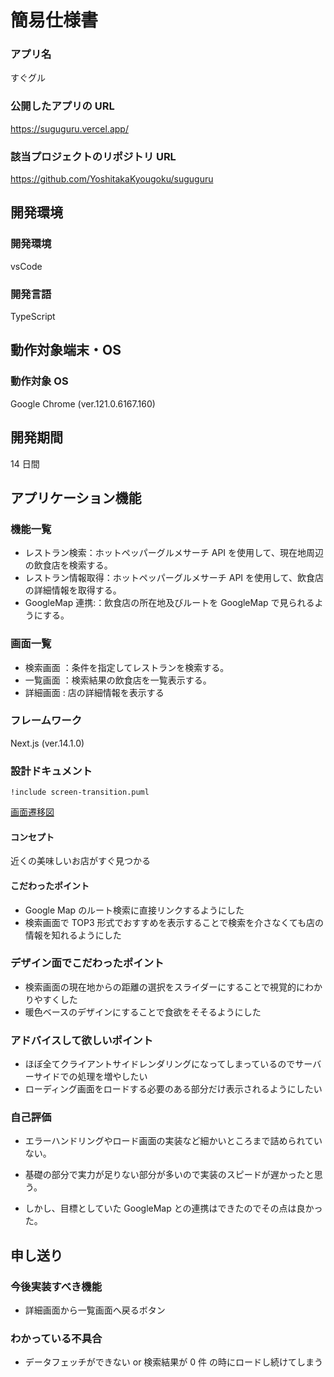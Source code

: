 # 簡易仕様書

### アプリ名

すぐグル

### 公開したアプリの URL

https://suguguru.vercel.app/

### 該当プロジェクトのリポジトリ URL

https://github.com/YoshitakaKyougoku/suguguru

## 開発環境

### 開発環境

vsCode

### 開発言語

TypeScript

## 動作対象端末・OS

### 動作対象 OS

Google Chrome (ver.121.0.6167.160)

## 開発期間

14 日間

## アプリケーション機能

### 機能一覧

- レストラン検索：ホットペッパーグルメサーチ API を使用して、現在地周辺の飲食店を検索する。
- レストラン情報取得：ホットペッパーグルメサーチ API を使用して、飲食店の詳細情報を取得する。
- GoogleMap 連携:：飲食店の所在地及びルートを GoogleMap で見られるようにする。

### 画面一覧

- 検索画面 ：条件を指定してレストランを検索する。
- 一覧画面 ：検索結果の飲食店を一覧表示する。
- 詳細画面 : 店の詳細情報を表示する

### フレームワーク

Next.js (ver.14.1.0)

### 設計ドキュメント

```plantuml
!include screen-transition.puml
```

[画面遷移図](./screen-transition.puml)

#### コンセプト

近くの美味しいお店がすぐ見つかる

#### こだわったポイント

- Google Map のルート検索に直接リンクするようにした
- 検索画面で TOP3 形式でおすすめを表示することで検索を介さなくても店の情報を知れるようにした

### デザイン面でこだわったポイント

- 検索画面の現在地からの距離の選択をスライダーにすることで視覚的にわかりやすくした
- 暖色ベースのデザインにすることで食欲をそそるようにした

### アドバイスして欲しいポイント

- ほぼ全てクライアントサイドレンダリングになってしまっているのでサーバーサイドでの処理を増やしたい
- ローディング画面をロードする必要のある部分だけ表示されるようにしたい

### 自己評価

- エラーハンドリングやロード画面の実装など細かいところまで詰められていない。

- 基礎の部分で実力が足りない部分が多いので実装のスピードが遅かったと思う。

- しかし、目標としていた GoogleMap との連携はできたのでその点は良かった。

## 申し送り

### 今後実装すべき機能

- 詳細画面から一覧画面へ戻るボタン

### わかっている不具合

- データフェッチができない or 検索結果が 0 件 の時にロードし続けてしまう
